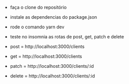 - faça o clone do repositório
- instale as dependencias do package.json
- rode o comando yarn dev
- teste no insomnia as rotas de post, get, patch e delete

- post = http://localhost:3000/clients
- get = http://localhost:3000/clients
- patch = http://localhost:3000/clients/:id
- delete = http://localhost:3000/clients/:id
